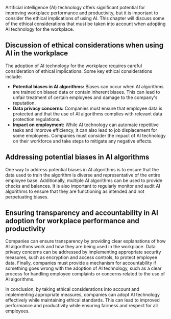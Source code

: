 

Artificial intelligence (AI) technology offers significant potential for improving workplace performance and productivity, but it is important to consider the ethical implications of using AI. This chapter will discuss some of the ethical considerations that must be taken into account when adopting AI technology for the workplace.

Discussion of ethical considerations when using AI in the workplace
-------------------------------------------------------------------

The adoption of AI technology for the workplace requires careful consideration of ethical implications. Some key ethical considerations include:

* **Potential biases in AI algorithms:** Biases can occur when AI algorithms are trained on biased data or contain inherent biases. This can lead to unfair treatment of certain employees and damage to the company's reputation.
* **Data privacy concerns:** Companies must ensure that employee data is protected and that the use of AI algorithms complies with relevant data protection regulations.
* **Impact on employment:** While AI technology can automate repetitive tasks and improve efficiency, it can also lead to job displacement for some employees. Companies must consider the impact of AI technology on their workforce and take steps to mitigate any negative effects.

Addressing potential biases in AI algorithms
--------------------------------------------

One way to address potential biases in AI algorithms is to ensure that the data used to train the algorithm is diverse and representative of the entire employee base. Additionally, multiple AI algorithms can be used to provide checks and balances. It is also important to regularly monitor and audit AI algorithms to ensure that they are functioning as intended and not perpetuating biases.

Ensuring transparency and accountability in AI adoption for workplace performance and productivity
--------------------------------------------------------------------------------------------------

Companies can ensure transparency by providing clear explanations of how AI algorithms work and how they are being used in the workplace. Data privacy concerns can be addressed by implementing appropriate security measures, such as encryption and access controls, to protect employee data. Finally, companies must provide a mechanism for accountability if something goes wrong with the adoption of AI technology, such as a clear process for handling employee complaints or concerns related to the use of AI algorithms.

In conclusion, by taking ethical considerations into account and implementing appropriate measures, companies can adopt AI technology effectively while maintaining ethical standards. This can lead to improved performance and productivity while ensuring fairness and respect for all employees.
